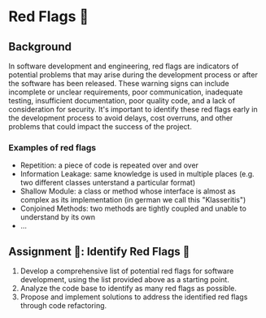# Red Flags 🚩

## Background

In software development and engineering, red flags are indicators of potential problems that may arise during the development process or after the software has been released. These warning signs can include incomplete or unclear requirements, poor communication, inadequate testing, insufficient documentation, poor quality code, and a lack of consideration for security. It's important to identify these red flags early in the development process to avoid delays, cost overruns, and other problems that could impact the success of the project.

### Examples of red flags

* Repetition: a piece of code is repeated over and over
* Information Leakage: same knowledge is used in multiple places (e.g. two different classes unterstand a particular format)
* Shallow Module: a class or method whose interface is almost as complex as its implementation (in german we call this "Klasseritis")
* Conjoined Methods: two methods are tightly coupled and unable to understand by its own
* ...

## Assignment 🎯: Identify Red Flags 🚩

1. Develop a comprehensive list of potential red flags for software development, using the list provided above as a starting point.
2. Analyze the code base to identify as many red flags as possible.
3. Propose and implement solutions to address the identified red flags through code refactoring.

